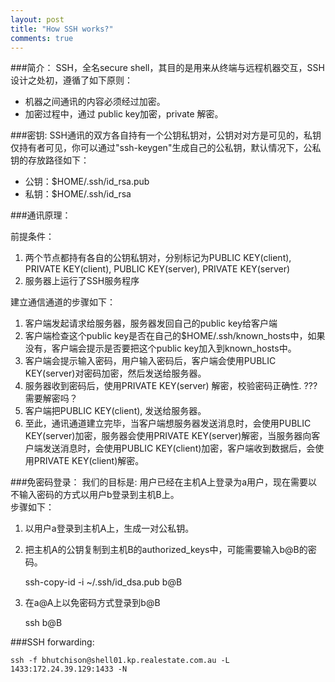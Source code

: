 ```yaml
---
layout: post
title: "How SSH works?"
comments: true
---
```


###简介：
SSH，全名secure shell，其目的是用来从终端与远程机器交互，SSH设计之处初，遵循了如下原则：

  * 机器之间通讯的内容必须经过加密。
  * 加密过程中，通过 public key加密，private 解密。

###密钥:
SSH通讯的双方各自持有一个公钥私钥对，公钥对对方是可见的，私钥仅持有者可见，你可以通过"ssh-keygen"生成自己的公私钥，默认情况下，公私钥的存放路径如下：    

  * 公钥：$HOME/.ssh/id_rsa.pub
  * 私钥：$HOME/.ssh/id_rsa

###通讯原理：

  前提条件：

  1. 两个节点都持有各自的公钥私钥对，分别标记为PUBLIC KEY(client), PRIVATE KEY(client), PUBLIC KEY(server), PRIVATE KEY(server)
  2. 服务器上运行了SSH服务程序
   
建立通信通道的步骤如下：

  1. 客户端发起请求给服务器，服务器发回自己的public key给客户端
  2. 客户端检查这个public key是否在自己的$HOME/.ssh/known_hosts中，如果没有，客户端会提示是否要把这个public key加入到known_hosts中。
  3. 客户端会提示输入密码，用户输入密码后，客户端会使用PUBLIC KEY(server)对密码加密，然后发送给服务器。
  4. 服务器收到密码后，使用PRIVATE KEY(server) 解密，校验密码正确性. ??? 需要解密吗？
  5. 客户端把PUBLIC KEY(client), 发送给服务器。
  6. 至此，通讯通道建立完毕，当客户端想服务器发送消息时，会使用PUBLIC KEY(server)加密，服务器会使用PRIVATE KEY(server)解密，当服务器向客户端发送消息时，会使用PUBLIC KEY(client)加密，客户端收到数据后，会使用PRIVATE KEY(client)解密。

###免密码登录：
我们的目标是: 用户已经在主机A上登录为a用户，现在需要以不输入密码的方式以用户b登录到主机B上。   
步骤如下：

  1. 以用户a登录到主机A上，生成一对公私钥。
  2. 把主机A的公钥复制到主机B的authorized_keys中，可能需要输入b@B的密码。

	    ssh-copy-id -i ~/.ssh/id_dsa.pub b@B
  3. 在a@A上以免密码方式登录到b@B

  		ssh b@B

###SSH forwarding:

	ssh -f bhutchison@shell01.kp.realestate.com.au -L 1433:172.24.39.129:1433 -N
